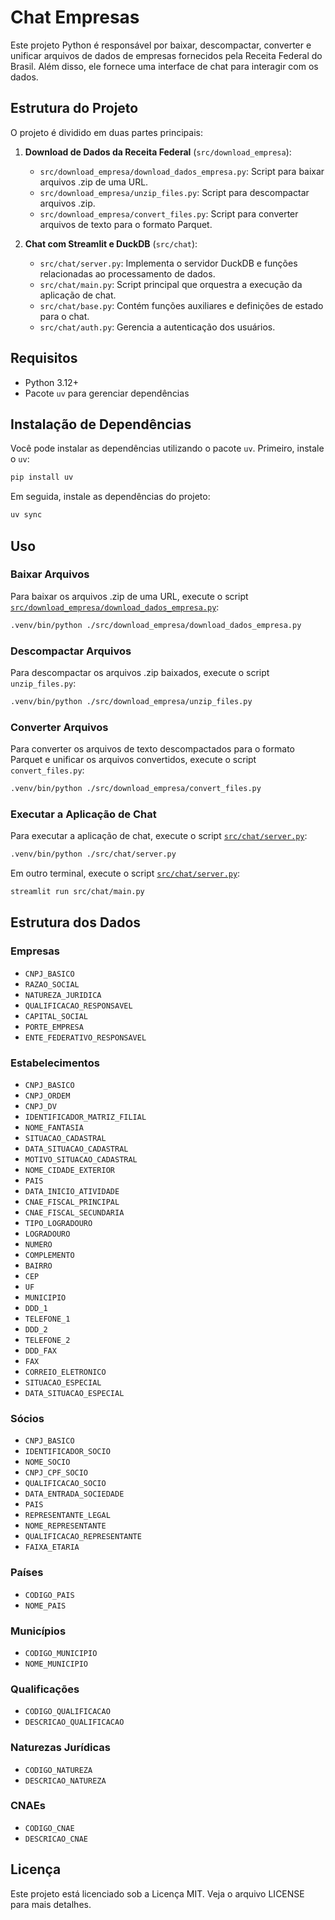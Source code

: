 # Chat Empresas

Este projeto Python é responsável por baixar, descompactar, converter e unificar arquivos de dados de empresas fornecidos pela Receita Federal do Brasil. Além disso, ele fornece uma interface de chat para interagir com os dados.

## Estrutura do Projeto

O projeto é dividido em duas partes principais:

1. **Download de Dados da Receita Federal** (`src/download_empresa`):
    - `src/download_empresa/download_dados_empresa.py`: Script para baixar arquivos .zip de uma URL.
    - `src/download_empresa/unzip_files.py`: Script para descompactar arquivos .zip.
    - `src/download_empresa/convert_files.py`: Script para converter arquivos de texto para o formato Parquet.

2. **Chat com Streamlit e DuckDB** (`src/chat`):
    - `src/chat/server.py`: Implementa o servidor DuckDB e funções relacionadas ao processamento de dados.
    - `src/chat/main.py`: Script principal que orquestra a execução da aplicação de chat.
    - `src/chat/base.py`: Contém funções auxiliares e definições de estado para o chat.
    - `src/chat/auth.py`: Gerencia a autenticação dos usuários.
    
## Requisitos

- Python 3.12+
- Pacote `uv` para gerenciar dependências

## Instalação de Dependências

Você pode instalar as dependências utilizando o pacote `uv`. Primeiro, instale o `uv`:

```bash
pip install uv
```

Em seguida, instale as dependências do projeto:

```bash
uv sync
```

## Uso

### Baixar Arquivos

Para baixar os arquivos .zip de uma URL, execute o script [`src/download_empresa/download_dados_empresa.py`](src/download_empresa/download_dados_empresa.py):

```bash
.venv/bin/python ./src/download_empresa/download_dados_empresa.py
```

### Descompactar Arquivos

Para descompactar os arquivos .zip baixados, execute o script `unzip_files.py`:

```bash
.venv/bin/python ./src/download_empresa/unzip_files.py
```

### Converter Arquivos

Para converter os arquivos de texto descompactados para o formato Parquet e unificar os arquivos convertidos, execute o script `convert_files.py`:

```bash
.venv/bin/python ./src/download_empresa/convert_files.py
```

### Executar a Aplicação de Chat

Para executar a aplicação de chat, execute o script [`src/chat/server.py`](src/chat/server.py):

```bash
.venv/bin/python ./src/chat/server.py
```
Em outro terminal, execute o script [`src/chat/server.py`](src/chat/main.py):

```bash
streamlit run src/chat/main.py
```
## Estrutura dos Dados

### Empresas

- `CNPJ_BASICO`
- `RAZAO_SOCIAL`
- `NATUREZA_JURIDICA`
- `QUALIFICACAO_RESPONSAVEL`
- `CAPITAL_SOCIAL`
- `PORTE_EMPRESA`
- `ENTE_FEDERATIVO_RESPONSAVEL`

### Estabelecimentos

- `CNPJ_BASICO`
- `CNPJ_ORDEM`
- `CNPJ_DV`
- `IDENTIFICADOR_MATRIZ_FILIAL`
- `NOME_FANTASIA`
- `SITUACAO_CADASTRAL`
- `DATA_SITUACAO_CADASTRAL`
- `MOTIVO_SITUACAO_CADASTRAL`
- `NOME_CIDADE_EXTERIOR`
- `PAIS`
- `DATA_INICIO_ATIVIDADE`
- `CNAE_FISCAL_PRINCIPAL`
- `CNAE_FISCAL_SECUNDARIA`
- `TIPO_LOGRADOURO`
- `LOGRADOURO`
- `NUMERO`
- `COMPLEMENTO`
- `BAIRRO`
- `CEP`
- `UF`
- `MUNICIPIO`
- `DDD_1`
- `TELEFONE_1`
- `DDD_2`
- `TELEFONE_2`
- `DDD_FAX`
- `FAX`
- `CORREIO_ELETRONICO`
- `SITUACAO_ESPECIAL`
- `DATA_SITUACAO_ESPECIAL`

### Sócios

- `CNPJ_BASICO`
- `IDENTIFICADOR_SOCIO`
- `NOME_SOCIO`
- `CNPJ_CPF_SOCIO`
- `QUALIFICACAO_SOCIO`
- `DATA_ENTRADA_SOCIEDADE`
- `PAIS`
- `REPRESENTANTE_LEGAL`
- `NOME_REPRESENTANTE`
- `QUALIFICACAO_REPRESENTANTE`
- `FAIXA_ETARIA`

### Países

- `CODIGO_PAIS`
- `NOME_PAIS`

### Municípios

- `CODIGO_MUNICIPIO`
- `NOME_MUNICIPIO`

### Qualificações

- `CODIGO_QUALIFICACAO`
- `DESCRICAO_QUALIFICACAO`

### Naturezas Jurídicas

- `CODIGO_NATUREZA`
- `DESCRICAO_NATUREZA`

### CNAEs

- `CODIGO_CNAE`
- `DESCRICAO_CNAE`

## Licença

Este projeto está licenciado sob a Licença MIT. Veja o arquivo LICENSE para mais detalhes.
